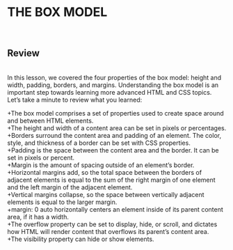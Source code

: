 <h1>THE BOX MODEL</h1>
<br><h2>Review</h2>
<br>In this lesson, we covered the four properties of the box model: height and width, padding, borders, and margins. Understanding the box model is an important step towards learning more advanced HTML and CSS topics. Let’s take a minute to review what you learned:

+The box model comprises a set of properties used to create space around and between HTML elements.<br>
+The height and width of a content area can be set in pixels or percentages.<br>
+Borders surround the content area and padding of an element. The color, style, and thickness of a border can be set with CSS properties.<br>
+Padding is the space between the content area and the border. It can be set in pixels or percent.<br>
+Margin is the amount of spacing outside of an element’s border.<br>
+Horizontal margins add, so the total space between the borders of adjacent elements is equal to the sum of the right margin of one element and the left margin of the adjacent element.<br>
+Vertical margins collapse, so the space between vertically adjacent elements is equal to the larger margin.<br>
+margin: 0 auto horizontally centers an element inside of its parent content area, if it has a width.<br>
+The overflow property can be set to display, hide, or scroll, and dictates how HTML will render content that overflows its parent’s content area.<br>
+The visibility property can hide or show elements.
